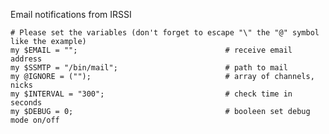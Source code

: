 
Email notifications from IRSSI


    # Please set the variables (don't forget to escape "\" the "@" symbol like the example)
    my $EMAIL = "";                                 # receive email address
    my $SSMTP = "/bin/mail";                        # path to mail
    my @IGNORE = ("");                              # array of channels, nicks
    my $INTERVAL = "300";                           # check time in seconds
    my $DEBUG = 0;                                  # booleen set debug mode on/off 
